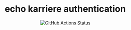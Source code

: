 <h1 align="center">echo karriere authentication</h1>

<p align="center">
   <a href="https://github.com/echo-karriere/auth/actions"><img alt="GitHub Actions Status" src="https://github.com/echo-karriere/auth/workflows/Pipeline/badge.svg" /></a>
   <br />
</p>
